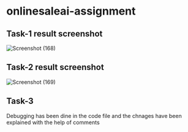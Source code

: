 # onlinesaleai-assignment


## Task-1 result screenshot
![Screenshot (168)](https://github.com/praveen9166050/onlinesaleai-assignment/assets/67624830/80fec1e9-0015-4b87-95c3-2aecc3d11eb1)


## Task-2 result screenshot
![Screenshot (169)](https://github.com/praveen9166050/onlinesaleai-assignment/assets/67624830/69c18ed1-7261-4b9b-953d-0498a8f657d9)


## Task-3
Debugging has been dine in the code file and the chnages have been explained with the help of comments
